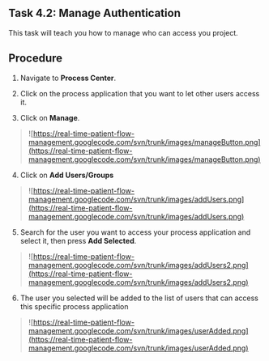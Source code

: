 ## Task 4.2: Manage Authentication ##

This task will teach you how to manage who can access you project.

## Procedure ##

1. Navigate to **Process Center**.

2. Click on the process application that you want to let other users access it.

3. Click on **Manage**.

> ![https://real-time-patient-flow-management.googlecode.com/svn/trunk/images/manageButton.png](https://real-time-patient-flow-management.googlecode.com/svn/trunk/images/manageButton.png)

4. Click on  **Add Users/Groups**

> ![https://real-time-patient-flow-management.googlecode.com/svn/trunk/images/addUsers.png](https://real-time-patient-flow-management.googlecode.com/svn/trunk/images/addUsers.png)

5. Search for the user you want to access your process application and select it, then press **Add Selected**.

> ![https://real-time-patient-flow-management.googlecode.com/svn/trunk/images/addUsers2.png](https://real-time-patient-flow-management.googlecode.com/svn/trunk/images/addUsers2.png)

6. The user you selected will be added to the list of users that can access this specific process application

> ![https://real-time-patient-flow-management.googlecode.com/svn/trunk/images/userAdded.png](https://real-time-patient-flow-management.googlecode.com/svn/trunk/images/userAdded.png)
